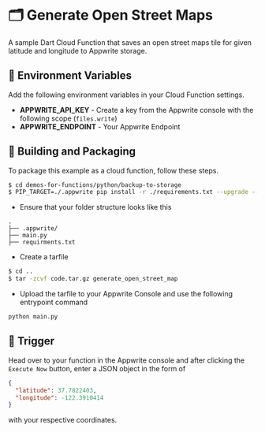 # 🗂 Generate Open Street Maps
A sample Dart Cloud Function that saves an open street maps tile for given latitude and longitude to Appwrite storage.

## 📝 Environment Variables
Add the following environment variables in your Cloud Function settings.

* **APPWRITE_API_KEY** - Create a key from the Appwrite console with the following scope (`files.write`)
* **APPWRITE_ENDPOINT** - Your Appwrite Endpoint

## 🚀 Building and Packaging

To package this example as a cloud function, follow these steps.

```bash
$ cd demos-for-functions/python/backup-to-storage
$ PIP_TARGET=./.appwrite pip install -r ./requirements.txt --upgrade --ignore-installed
```

* Ensure that your folder structure looks like this 
```
.
├── .appwrite/
├── main.py
├── requirments.txt
```

* Create a tarfile

```bash
$ cd ..
$ tar -zcvf code.tar.gz generate_open_street_map
```

* Upload the tarfile to your Appwrite Console and use the following entrypoint command

```bash
python main.py
```

## 🎯 Trigger

Head over to your function in the Appwrite console and after clicking the `Execute Now` button, enter a JSON object in the form of
```json
{
  "latitude": 37.7822403,
  "longitude": -122.3910414
}
```
with your respective coordinates.
